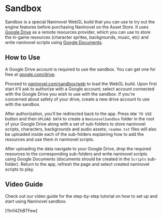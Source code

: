 # Sandbox

Sandbox is a special Naninovel WebGL build that you can use to try out the engine features before purchasing Naninovel on the Asset Store. It uses [Google Drive](https://drive.google.com/drive/my-drive) as a remote resources provider, which you can use to store the in-game resources (character sprites, backgrounds, music, etc) and write naninovel scripts using [Google Documents](https://www.google.com/docs/about).

## How to Use

A Google Drive account is required to use the sandbox. You can get one for free at [google.com/drive](https://www.google.com/drive).

Proceed to [naninovel.com/sandbox/web](https://naninovel.com/sandbox/web.html) to load the WebGL build. Upon first start it'll ask to authorize with a Google account; select account connected with the Google Drive you wish to use with the sandbox. If you're concerned about safety of your drive, create a new drive account to use with the sandbox.

After authorization, you'll be redirected back to the app. Press `HOW TO USE` button and then `UPLOAD DATA` to create a `NaninovelSandbox` folder in the root of your Google Drive along with a set of sub-folders to store naninovel scripts, characters, backgrounds and audio assets; `readme.txt` files will also be uploaded inside each of the sub-folders explaining how to add the resources and use them in naninovel scripts.

After uploading the data navigate to your Google Drive, drop the required resources to the corresponding sub-folders and write naninovel scripts using Google Documents (documents should be created in the `Scripts` sub-folder). Return to the app, refresh the page and select created naninovel scripts to play.

## Video Guide

Check out our video guide for the step-by-step tutorial on how to set up and start using Naninovel sandbox.

[!!tn14ZhBTFew]
